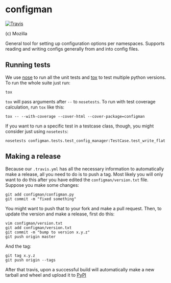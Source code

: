 configman
=========

[![Travis](https://travis-ci.org/mozilla/configman.png?branch=master)](https://travis-ci.org/mozilla/configman)

(c) Mozilla

General tool for setting up configuration options per namespaces.
Supports reading and writing configs generally from and into config
files.


Running tests
-------------

We use [nose](http://code.google.com/p/python-nose/) to run all the
unit tests and [tox](http://tox.testrun.org/latest/) to test multiple
python versions. To run the whole suite just run:

    tox

`tox` will pass arguments after `--` to `nosetests`. To run with test
coverage calculation, run `tox` like this:

    tox -- --with-coverage --cover-html --cover-package=configman

If you want to run a specific test in a testcase class, though,
you might consider just using `nosetests`:

    nosetests configman.tests.test_config_manager:TestCase.test_write_flat


Making a release
----------------

Because our `.travis.yml` has all the necessary information to automatically
make a release, all you need to do is to push a tag. Most likely you will
only want to do this after you have edited the `configman/version.txt`
file. Suppose you make some changes:

    git add configman/configman.py
    git commit -m "fixed something"

You might want to push that to your fork and make a pull request. Then,
to update the version and make a release, first do this:

    vim configman/version.txt
    git add configman/version.txt
    git commit -m "bump to version x.y.z"
    git push origin master

And the tag:

    git tag x.y.z
    git push origin --tags

After that travis, upon a successful build will automatically make a new
tarball and wheel and upload it to [PyPI](https://pypi.python.org/pypi/configman)
